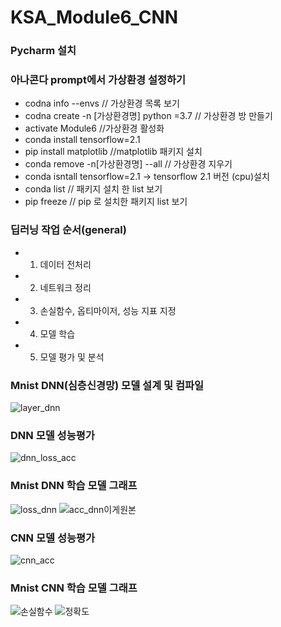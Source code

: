 # KSA_Module6_CNN
### Pycharm 설치
### 아나콘다 prompt에서 가상환경 설정하기 
* codna info --envs  // 가상환경 목록 보기
* codna create -n [가상환경명] python =3.7 // 가상환경 방 만들기 
* activate Module6 //가상환경 활성화
* conda install tensorflow=2.1
* pip install matplotlib //matplotlib 패키지 설치
* conda remove -n[가상환경명] --all // 가상환경 지우기 
* conda isntall tensorflow=2.1 -> tensorflow 2.1 버전 (cpu)설치 
* conda list // 패키지 설치 한 list 보기 
* pip freeze // pip 로 설치한 패키지 list 보기 

### 딥러닝 작업 순서(general)
* 1. 데이터 전처리
* 2. 네트워크 정리
* 3. 손실함수, 옵티마이저, 성능 지표 지정
* 4. 모델 학습
* 5. 모델 평가 및 분석

### Mnist DNN(심층신경망) 모델 설계 및 컴파일
![layer_dnn](https://user-images.githubusercontent.com/82528589/118530578-c512b800-b77f-11eb-91a3-065e9cd3f95c.PNG)


### DNN 모델 성능평가
![dnn_loss_acc](https://user-images.githubusercontent.com/82528589/118530256-68170200-b77f-11eb-97b2-5b10ec489fbb.PNG)


### Mnist DNN 학습 모델 그래프
![loss_dnn](https://user-images.githubusercontent.com/82528589/118530641-d8258800-b77f-11eb-8be1-5c4afed04fdb.PNG)
![acc_dnn이게원본](https://user-images.githubusercontent.com/82528589/118530698-e8d5fe00-b77f-11eb-8270-cff6bbca1dab.PNG)


### CNN 모델 성능평가
![cnn_acc](https://user-images.githubusercontent.com/82528589/118530755-f7bcb080-b77f-11eb-8938-af1f24923e28.PNG)


### Mnist CNN 학습 모델 그래프 
![손실함수](https://user-images.githubusercontent.com/82528589/118530990-466a4a80-b780-11eb-9e86-37e626ca74e1.PNG)
![정확도](https://user-images.githubusercontent.com/82528589/118531044-55e99380-b780-11eb-9065-eaa04320e47d.PNG)


